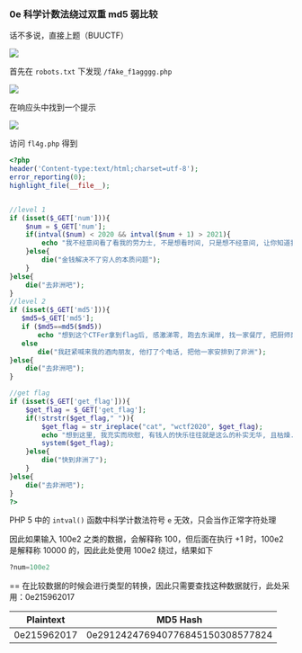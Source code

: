 ### 0e 科学计数法绕过双重 md5 弱比较

话不多说，直接上题（BUUCTF）

![](https://pic1.imgdb.cn/item/67b05c89d0e0a243d4ff9ba8.png)

首先在 `robots.txt` 下发现 `/fAke_f1agggg.php`

![](https://pic1.imgdb.cn/item/67b05cddd0e0a243d4ff9bd8.png)

在响应头中找到一个提示

![](https://pic1.imgdb.cn/item/67b05d3ad0e0a243d4ff9c05.png)

访问 `fl4g.php` 得到

```php
<?php
header('Content-type:text/html;charset=utf-8');
error_reporting(0);
highlight_file(__file__);


//level 1
if (isset($_GET['num'])){
    $num = $_GET['num'];
    if(intval($num) < 2020 && intval($num + 1) > 2021){
        echo "我不经意间看了看我的劳力士, 不是想看时间, 只是想不经意间, 让你知道我过得比你好.</br>";
    }else{
        die("金钱解决不了穷人的本质问题");
    }
}else{
    die("去非洲吧");
}
//level 2
if (isset($_GET['md5'])){
   $md5=$_GET['md5'];
   if ($md5==md5($md5))
       echo "想到这个CTFer拿到flag后, 感激涕零, 跑去东澜岸, 找一家餐厅, 把厨师轰出去, 自己炒两个拿手小菜, 倒一杯散装白酒, 致富有道, 别学小暴.</br>";
   else
       die("我赶紧喊来我的酒肉朋友, 他打了个电话, 把他一家安排到了非洲");
}else{
    die("去非洲吧");
}

//get flag
if (isset($_GET['get_flag'])){
    $get_flag = $_GET['get_flag'];
    if(!strstr($get_flag," ")){
        $get_flag = str_ireplace("cat", "wctf2020", $get_flag);
        echo "想到这里, 我充实而欣慰, 有钱人的快乐往往就是这么的朴实无华, 且枯燥.</br>";
        system($get_flag);
    }else{
        die("快到非洲了");
    }
}else{
    die("去非洲吧");
}
?> 
```

PHP 5 中的 `intval()` 函数中科学计数法符号 `e` 无效，只会当作正常字符处理

因此如果输入 100e2 之类的数据，会解释称 100，但后面在执行 +1 时，100e2 是解释称 10000 的，因此此处使用 100e2 绕过，结果如下

```python
?num=100e2
```

== 在比较数据的时候会进行类型的转换，因此只需要查找这种数据就行，此处采用：0e215962017

| **Plaintext** | **MD5 Hash**                     |
| ------------- | -------------------------------- |
| 0e215962017   | 0e291242476940776845150308577824 |


